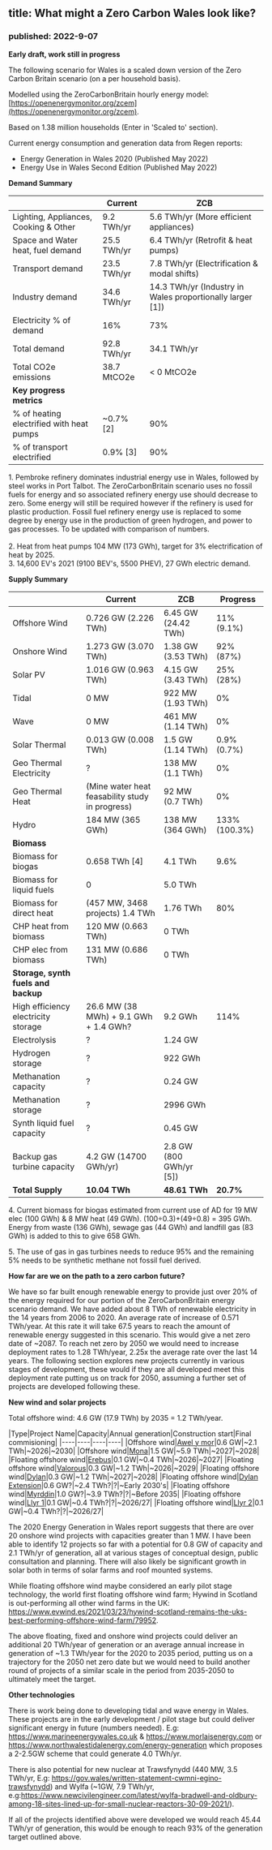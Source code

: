 ## title: What might a Zero Carbon Wales look like?
### published: 2022-9-07

**Early draft, work still in progress**

The following scenario for Wales is a scaled down version of the Zero Carbon Britain scenario (on a per household basis).

Modelled using the ZeroCarbonBritain hourly energy model: [https://openenergymonitor.org/zcem](https://openenergymonitor.org/zcem).

Based on 1.38 million households (Enter in 'Scaled to' section).

Current energy consumption and generation data from Regen reports:

- Energy Generation in Wales 2020 (Published May 2022)
- Energy Use in Wales Second Edition (Published May 2022)

**Demand Summary**

|    | Current | ZCB |
|----|----|----|
| Lighting, Appliances, Cooking & Other | 9.2 TWh/yr | 5.6 TWh/yr (More efficient appliances) |
| Space and Water heat, fuel demand | 25.5 TWh/yr | 6.4 TWh/yr (Retrofit & heat pumps) |
| Transport demand | 23.5 TWh/yr | 7.8 TWh/yr (Electrification & modal shifts) |
| Industry demand | 34.6 TWh/yr | 14.3 TWh/yr (Industry in Wales proportionally larger [1]) |
| Electricity % of demand | 16% | 73% |
| Total demand | 92.8 TWh/yr | 34.1 TWh/yr |
| Total CO2e emissions | 38.7 MtCO2e | < 0 MtCO2e |
| **Key progress metrics** |    |    | 
| % of heating electrified with heat pumps | ~0.7% [2] | 90% |
| % of transport electrified | 0.9% [3] | 90% |

1\. Pembroke refinery dominates industrial energy use in Wales, followed by steel works in Port Talbot. The ZeroCarbonBritain scenario uses no fossil fuels for energy and so associated refinery energy use should decrease to zero. Some energy will still be required however if the refinery is used for plastic production. Fossil fuel refinery energy use is replaced to some degree by energy use in the production of green hydrogen, and power to gas processes. To be updated with comparison of numbers.<br><br>
2\. Heat from heat pumps 104 MW (173 GWh), target for 3% electrification of heat by 2025.<br>
3\. 14,600 EV's 2021 (9100 BEV's, 5500 PHEV), 27 GWh electric demand.

**Supply Summary**

|    | Current | ZCB | Progress |
|----|----|----|----|
| Offshore Wind | 0.726 GW (2.226 TWh) | 6.45 GW (24.42 TWh) | 11% (9.1%) |
| Onshore Wind | 1.273 GW (3.070 TWh) | 1.38 GW (3.53 TWh) | 92% (87%) |
| Solar PV | 1.016 GW (0.963 TWh) | 4.15 GW (3.43 TWh) | 25% (28%) |
| Tidal | 0 MW | 922 MW (1.93 TWh) | 0% |
| Wave | 0 MW | 461 MW (1.14 TWh) | 0% |
| Solar Thermal | 0.013 GW (0.008 TWh) | 1.5 GW (1.14 TWh) | 0.9% (0.7%) |
| Geo Thermal Electricity | ? | 138 MW (1.1 TWh) | 0% |
| Geo Thermal Heat | (Mine water heat feasability study in progress) | 92 MW (0.7 TWh) | 0% |
| Hydro | 184 MW (365 GWh) | 138 MW (364 GWh) | 133% (100.3%) |
| **Biomass** |    |    |    |
| Biomass for biogas | 0.658 TWh [4] | 4.1 TWh | 9.6% |
| Biomass for liquid fuels | 0 | 5.0 TWh |    |
| Biomass for direct heat | (457 MW, 3468 projects) 1.4 TWh | 1.76 TWh | 80% |
| CHP heat from biomass | 120 MW (0.663 TWh) | 0 TWh |  |
| CHP elec from biomass | 131 MW (0.686 TWh) | 0 TWh |  |
| **Storage, synth fuels and backup** |    |    |    |
| High efficiency electricity storage | 26.6 MW (38 MWh) + 9.1 GWh + 1.4 GWh? | 9.2 GWh | 114% |
| Electrolysis | ? | 1.24 GW |    |
| Hydrogen storage | ? | 922 GWh |    |
| Methanation capacity | ? | 0.24 GW |    |
| Methanation storage | ? | 2996 GWh |    |
| Synth liquid fuel capacity | ? | 0.45 GW |    |
| Backup gas turbine capacity | 4.2 GW (14700 GWh/yr) | 2.8 GW (800 GWh/yr [5]) | |
| **Total Supply** | **10.04 TWh** | **48.61 TWh** | **20.7%** |

4\. Current biomass for biogas estimated from current use of AD for 19 MW elec (100 GWh) & 8 MW heat (49 GWh). (100÷0.3)+(49÷0.8) = 395 GWh. Energy from waste (136 GWh), sewage gas (44 GWh) and landfill gas (83 GWh) is added to this to give 658 GWh.

5\. The use of gas in gas turbines needs to reduce 95% and the remaining 5% needs to be synthetic methane not fossil fuel derived.

**How far are we on the path to a zero carbon future?**

We have so far built enough renewable energy to provide just over 20% of the energy required for our portion of the ZeroCarbonBritain energy scenario demand. We have added about 8 TWh of renewable electricity in the 14 years from 2006 to 2020. An average rate of increase of 0.571 TWh/year. At this rate it will take 67.5 years to reach the amount of renewable energy suggested in this scenario. This would give a net zero date of ~2087. To reach net zero by 2050 we would need to increase deployment rates to 1.28 TWh/year, 2.25x the average rate over the last 14 years. The following section explores new projects currently in various stages of development, these would if they are all developed meet this deployment rate putting us on track for 2050, assuming a further set of projects are developed following these.

**New wind and solar projects**

Total offshore wind: 4.6 GW (17.9 TWh) by 2035 = 1.2 TWh/year.

|Type|Project Name|Capacity|Annual generation|Construction start|Final commisioning|
|----|----|----|----|
|Offshore wind|[Awel y mor](https://awelymor.cymru)|0.6 GW|~2.1 TWh|~2026|~2030|
|Offshore wind|[Mona](https://www.morganandmona.com/en/the-process/whats-next)|1.5 GW|~5.9 TWh|~2027|~2028|
|Floating offshore wind|[Erebus](https://www.bluegemwind.com/wp-content/uploads/2020/07/SC1905-EIA-Scoping-Report-Project-Erebus-v1-3.pdf)|0.1 GW|~0.4 TWh|~2026|~2027|
|Floating offshore wind|[Valorous](https://www.bluegemwind.com/wp-content/uploads/2020/07/EIA-Scoping-Report-Project-Valorous.pdf)|0.3 GW|~1.2 TWh|~2026|~2029|
|Floating offshore wind|[Dylan](https://sourceenergie.com/erm-dolphyn-and-source-energie/)|0.3 GW|~1.2 TWh|~2027|~2028|
|Floating offshore wind|[Dylan Extension](https://www.erm.com/news/source-energie-developing-green-hydrogen-from-gw-scale-floating-offshore-wind-projects-in-celtic-sea/)|0.6 GW?|~2.4 TWh?|?|~Early 2030's|
|Floating offshore wind|[Myrddin](https://www.erm.com/news/source-energie-developing-green-hydrogen-from-gw-scale-floating-offshore-wind-projects-in-celtic-sea/)|1.0 GW?|~3.9 TWh?|?|~Before 2035|
|Floating offshore wind|[Llyr 1](https://www.llyrwind.com/project/)|0.1 GW|~0.4 TWh?|?|~2026/27|
|Floating offshore wind|[Llyr 2](https://www.llyrwind.com/project/)|0.1 GW|~0.4 TWh?|?|~2026/27|

The 2020 Energy Generation in Wales report suggests that there are over 20 onshore wind projects with capacities greater than 1 MW. I have been able to identify 12 projects so far with a potential for 0.8 GW of capacity and 2.1 TWh/yr of generation, all at various stages of conceptual design, public consultation and planning. There will also likely be significant growth in solar both in terms of solar farms and roof mounted systems.

While floating offshore wind maybe considered an early pilot stage technology, the world first floating offshore wind farm; Hywind in Scotland is out-performing all other wind farms in the UK: https://www.evwind.es/2021/03/23/hywind-scotland-remains-the-uks-best-performing-offshore-wind-farm/79952.

The above floating, fixed and onshore wind projects could deliver an additional 20 TWh/year of generation or an average annual increase in generation of ~1.3 TWh/year for the 2020 to 2035 period, putting us on a trajectory for the 2050 net zero date but we would need to build another round of projects of a similar scale in the period from 2035-2050 to ultimately meet the target.

**Other technologies**

There is work being done to developing tidal and wave energy in Wales. These projects are in the early development / pilot stage but could deliver significant energy in future (numbers needed). E.g: https://www.marineenergywales.co.uk & https://www.morlaisenergy.com or https://www.northwalestidalenergy.com/energy-generation which proposes a 2-2.5GW scheme that could generate 4.0 TWh/yr. 

There is also potential for new nuclear at Trawsfynydd (440 MW, 3.5 TWh/yr, E.g: https://gov.wales/written-statement-cwmni-egino-trawsfynydd) and Wylfa (~1GW, 7.9 TWh/yr, e.g:https://www.newcivilengineer.com/latest/wylfa-bradwell-and-oldbury-among-18-sites-lined-up-for-small-nuclear-reactors-30-09-2021/).

If all of the projects identified above were developed we would reach 45.44 TWh/yr of generation, this would be enough to reach 93% of the generation target outlined above.
